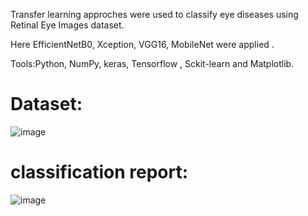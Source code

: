 Transfer learning approches were used to classify eye diseases using Retinal Eye Images dataset. 

Here EfficientNetB0, Xception, VGG16, MobileNet were applied .

Tools:Python, NumPy, keras, Tensorflow , Sckit-learn and Matplotlib.
# Dataset:
![image](https://github.com/user-attachments/assets/ddf7d4ed-0da6-4c7c-8965-a332274b93f2)

# classification report:

![image](https://github.com/user-attachments/assets/ab2de2fa-3ba4-4e88-a047-32bb23155c3a)
